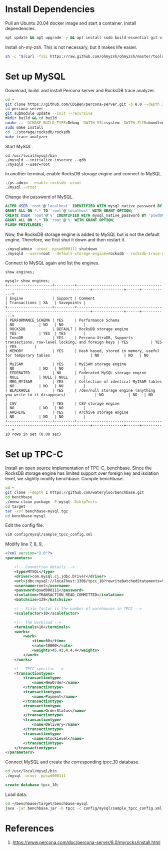 # Install Dependencies

Pull an Ubuntu 20.04 docker image and start a container. Install dependencies.

```bash
apt update && apt upgrade -y && apt install sudo build-essential git vim zsh cmake curl wget pkg-config libssl-dev libsnappy-dev libgflags-dev libreadline-dev bison libbz2-dev libaio-dev libtirpc-dev libudev-dev libcurl4-openssl-dev zlib1g-dev libncurses5-dev liblz4-dev libldap-dev libsasl2-dev libsasl2-modules-gssapi-mit libkrb5-dev openjdk-17-jdk maven -y
```

Install oh-my-zsh. This is not necessary, but it makes life easier.

```bash
sh -c "$(curl -fsSL https://raw.github.com/ohmyzsh/ohmyzsh/master/tools/install.sh)"
```

# Set up MySQL

Download, build. and install Percona server and RocksDB trace analyzer.

```bash
cd ~
git clone https://github.com/CDSBen/percona-server.git -b 8.0 --depth 1
cd percona-server
git submodule update --init --recursive
mkdir build && cd build
cmake .. -DCMAKE_BUILD_TYPE=Debug -DWITH_SSL=system -DWITH_ZLIB=bundled -DMYSQL_MAINTAINER_MODE=1 -DENABLE_DTRACE=1 -DDOWNLOAD_BOOST=1 -DWITH_BOOST=boost
sudo make install
cd ../storage/rocksdb/rocksdb
make trace_analyzer
```

Start MySQL.

```bassh
cd /usr/local/mysql/bin
./mysqld --initialize-insecure --gdb
./mysqld --user=root
```

In another terminal, enable RocksDB storage engine and connect to MySQL.

```bash
./ps-admin --enable-rocksdb -uroot
./mysql -uroot
```

Change the password of MySQL.

```SQL
ALTER USER 'root'@'localhost' IDENTIFIED WITH mysql_native_password BY 'pswd000111';
GRANT ALL ON *.* TO 'root'@'localhost' WITH GRANT OPTION;
CREATE USER 'root'@'%' IDENTIFIED WITH mysql_native_password BY 'pswd000111';
GRANT ALL ON *.* TO 'root'@'%' WITH GRANT OPTION;
FLUSH PRIVILEGES;
```

Now, the RocksDB storage engine is added to MySQL but is not the default engine. Therefore, we first shut it down and then restart it.

```bash
./mysqladmin -uroot -ppswd000111 shutdown
./mysqld --user=root --default-storage-engine=rocksdb --rocksdb-trace-queries="1:1024:query_trace" --rocksdb-trace-sst-api=ON
```

Connect to MySQL again and list the engines.

```mysql
show engines;
```

```
mysql> show engines;
+--------------------+---------+----------------------------------------------------------------------------+--------------+------+------------+
| Engine             | Support | Comment                                                                    | Transactions | XA   | Savepoints |
+--------------------+---------+----------------------------------------------------------------------------+--------------+------+------------+
| PERFORMANCE_SCHEMA | YES     | Performance Schema                                                         | NO           | NO   | NO         |
| ROCKSDB            | DEFAULT | RocksDB storage engine                                                     | YES          | YES  | YES        |
| InnoDB             | YES     | Percona-XtraDB, Supports transactions, row-level locking, and foreign keys | YES          | YES  | YES        |
| MEMORY             | YES     | Hash based, stored in memory, useful for temporary tables                  | NO           | NO   | NO         |
| MyISAM             | YES     | MyISAM storage engine                                                      | NO           | NO   | NO         |
| FEDERATED          | NO      | Federated MySQL storage engine                                             | NULL         | NULL | NULL       |
| MRG_MYISAM         | YES     | Collection of identical MyISAM tables                                      | NO           | NO   | NO         |
| BLACKHOLE          | YES     | /dev/null storage engine (anything you write to it disappears)             | NO           | NO   | NO         |
| CSV                | YES     | CSV storage engine                                                         | NO           | NO   | NO         |
| ARCHIVE            | YES     | Archive storage engine                                                     | NO           | NO   | NO         |
+--------------------+---------+----------------------------------------------------------------------------+--------------+------+------------+
10 rows in set (0.00 sec)
```

# Set up TPC-C

Install an open source implementation of TPC-C, benchbase. Since the RocksDB storage engine has limited support over foreign key and isolation level, we slightly modify benchbase.
Compile benchbase.

```bash
cd ~
git clone --depth 1 https://github.com/wateryloo/benchbase.git
cd benchbase
./mvnw clean package -P mysql -DskipTests
cd target
tar -xvf benchbase-mysql.tgz
cd benchbase-mysql
```

Edit the config file.

```bash
vim config/mysql/sample_tpcc_config.xml
```

Modify line 7, 8, 9,

```xml
<?xml version="1.0"?>
<parameters>

    <!-- Connection details -->
    <type>MYSQL</type>
    <driver>com.mysql.cj.jdbc.Driver</driver>
    <url>jdbc:mysql://localhost:3306/tpcc_10?rewriteBatchedStatements=true&sslMode=DISABLED</url>
    <username>root</username>
    <password>pswd000111</password>
    <isolation>TRANSACTION_READ_COMMITTED</isolation>
    <batchsize>128</batchsize>

    <!-- Scale factor is the number of warehouses in TPCC -->
    <scalefactor>10</scalefactor>

    <!-- The workload -->
    <terminals>10</terminals>
    <works>
        <work>
            <time>60</time>
            <rate>10000</rate>
            <weights>45,43,4,4,4</weights>
        </work>
    </works>

    <!-- TPCC specific -->
    <transactiontypes>
        <transactiontype>
            <name>NewOrder</name>
        </transactiontype>
        <transactiontype>
            <name>Payment</name>
        </transactiontype>
        <transactiontype>
            <name>OrderStatus</name>
        </transactiontype>
        <transactiontype>
            <name>Delivery</name>
        </transactiontype>
        <transactiontype>
            <name>StockLevel</name>
        </transactiontype>
    </transactiontypes>
</parameters>
```

Connect MySQL and create the corresponding tpcc_10 database.

```bash
cd /usr/local/mysql/bin
./mysql -uroot -ppswd000111
```

```sql
create database tpcc_10;
```

Load data.

```bash
cd ~/benchbase/target/benchbase-mysql
java -jar benchbase.jar -b tpcc -c config/mysql/sample_tpcc_config.xml --create=true --load=true
```

# References

1. https://www.percona.com/doc/percona-server/8.0/myrocks/install.html
